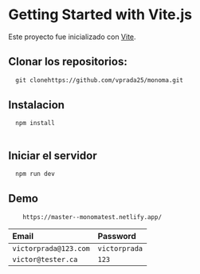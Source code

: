 
# Getting Started with Vite.js 

Este proyecto fue inicializado con [Vite](https://github.com/vitejs/vite).

## Clonar los repositorios: 
```bash
  git clonehttps://github.com/vprada25/monoma.git

```


## Instalacion 


```bash
  npm install 
 
```

## Iniciar el servidor

```bash
  npm run dev
```
## Demo

```
    https://master--monomatest.netlify.app/
```

| Email | Password     | 
| :-------- | :------- | 
| `victorprada@123.com` | `victorprada` | 
| `victor@tester.ca` | `123` | 




    
    
